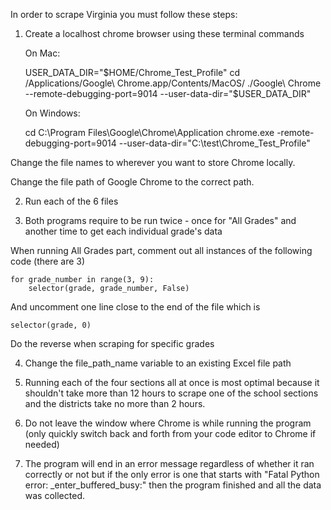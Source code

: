 In order to scrape Virginia you must follow these steps:

1. Create a localhost chrome browser using these terminal commands
   
    On Mac:

    USER_DATA_DIR="$HOME/Chrome_Test_Profile"
    cd /Applications/Google\ Chrome.app/Contents/MacOS/
    ./Google\ Chrome --remote-debugging-port=9014 --user-data-dir="$USER_DATA_DIR"


    On Windows:

    cd C:\Program Files\Google\Chrome\Application
    chrome.exe -remote-debugging-port=9014 --user-data-dir="C:\test\Chrome_Test_Profile"

Change the file names to wherever you want to store Chrome locally.

Change the file path of Google Chrome to the correct path.

2. Run each of the 6 files

3. Both programs require to be run twice - once for "All Grades" and another time to get each individual grade's data

When running All Grades part, comment out all instances of the following code (there are 3)

```
for grade_number in range(3, 9):
    selector(grade, grade_number, False)
```

And uncomment one line close to the end of the file which is
```
selector(grade, 0)
```
Do the reverse when scraping for specific grades

4. Change the file_path_name variable to an existing Excel file path

5. Running each of the four sections all at once is most optimal because it shouldn't
take more than 12 hours to scrape one of the school sections and the districts take no more than 2 hours.

6. Do not leave the window where Chrome is while running the program (only quickly switch back and forth
from your code editor to Chrome if needed)

7. The program will end in an error message regardless of whether it ran correctly or not but if the
only error is one that starts with "Fatal Python error: _enter_buffered_busy:" then the program
finished and all the data was collected.

